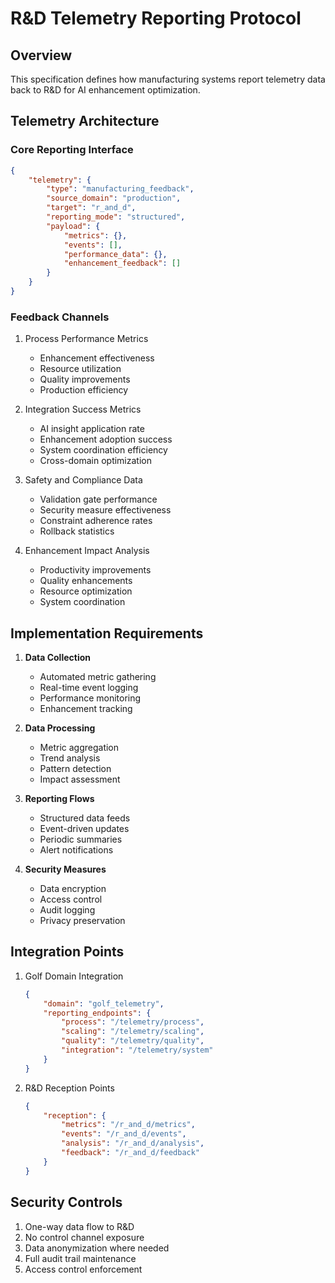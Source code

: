 # R&D Telemetry Reporting Protocol

## Overview

This specification defines how manufacturing systems report telemetry data back to R&D for AI enhancement optimization.

## Telemetry Architecture

### Core Reporting Interface

```json
{
    "telemetry": {
        "type": "manufacturing_feedback",
        "source_domain": "production",
        "target": "r_and_d",
        "reporting_mode": "structured",
        "payload": {
            "metrics": {},
            "events": [],
            "performance_data": {},
            "enhancement_feedback": []
        }
    }
}
```

### Feedback Channels

1. Process Performance Metrics
   - Enhancement effectiveness
   - Resource utilization
   - Quality improvements
   - Production efficiency

2. Integration Success Metrics
   - AI insight application rate
   - Enhancement adoption success
   - System coordination efficiency
   - Cross-domain optimization

3. Safety and Compliance Data
   - Validation gate performance
   - Security measure effectiveness
   - Constraint adherence rates
   - Rollback statistics

4. Enhancement Impact Analysis
   - Productivity improvements
   - Quality enhancements
   - Resource optimization
   - System coordination

## Implementation Requirements

1. **Data Collection**
   - Automated metric gathering
   - Real-time event logging
   - Performance monitoring
   - Enhancement tracking

2. **Data Processing**
   - Metric aggregation
   - Trend analysis
   - Pattern detection
   - Impact assessment

3. **Reporting Flows**
   - Structured data feeds
   - Event-driven updates
   - Periodic summaries
   - Alert notifications

4. **Security Measures**
   - Data encryption
   - Access control
   - Audit logging
   - Privacy preservation

## Integration Points

1. Golf Domain Integration
   ```json
   {
       "domain": "golf_telemetry",
       "reporting_endpoints": {
           "process": "/telemetry/process",
           "scaling": "/telemetry/scaling",
           "quality": "/telemetry/quality",
           "integration": "/telemetry/system"
       }
   }
   ```

2. R&D Reception Points
   ```json
   {
       "reception": {
           "metrics": "/r_and_d/metrics",
           "events": "/r_and_d/events",
           "analysis": "/r_and_d/analysis",
           "feedback": "/r_and_d/feedback"
       }
   }
   ```

## Security Controls

1. One-way data flow to R&D
2. No control channel exposure
3. Data anonymization where needed
4. Full audit trail maintenance
5. Access control enforcement